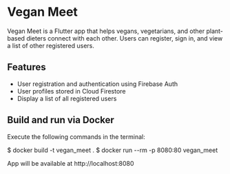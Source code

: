 # Vegan Meet

Vegan Meet is a Flutter app that helps vegans, vegetarians, and other plant-based dieters connect with each other. Users can register, sign in, and view a list of other registered users.

## Features

- User registration and authentication using Firebase Auth
- User profiles stored in Cloud Firestore
- Display a list of all registered users

## Build and run via Docker

Execute the following commands in the terminal:

$ docker build -t vegan_meet .
$ docker run --rm -p 8080:80 vegan_meet

App will be available at http://localhost:8080

